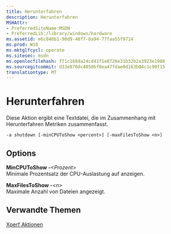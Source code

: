 ```yaml
---
title: Herunterfahren
description: Herunterfahren
MSHAttr:
- PreferredSiteName:MSDN
- PreferredLib:/library/windows/hardware
ms.assetid: e6c848b1-98d9-48f7-ba94-77faa55f9714
ms.prod: W10
ms.mktglfcycl: operate
ms.sitesec: msdn
ms.openlocfilehash: f71c168da24cd41f1e8726e31b32b2a3923e1986
ms.sourcegitcommit: d33e870dc4850bf0ea47fdae0d163b04c1c90f15
translationtype: MT
---
```

# <a name="shutdown"></a>Herunterfahren


Diese Aktion ergibt eine Textdatei, die im Zusammenhang mit Herunterfahren Metriken zusammenfasst.

``` syntax
-a shutdown [-minCPUToShow <percent>] [-maxFilesToShow <n>]
```

## <a name="options"></a>Options


<a href="" id="-mincputoshow-percent-"></a>**MinCPUToShow -***&lt;Prozent&gt;*  
Minimale Prozentsatz der CPU-Auslastung auf anzeigen.

<a href="" id="-maxfilestoshow-n-"></a>**MaxFilesToShow -***&lt;n&gt;*  
Maximale Anzahl von Dateien angezeigt.

## <a name="related-topics"></a>Verwandte Themen


[Xperf Aktionen](xperf-actions.md)

 

 







